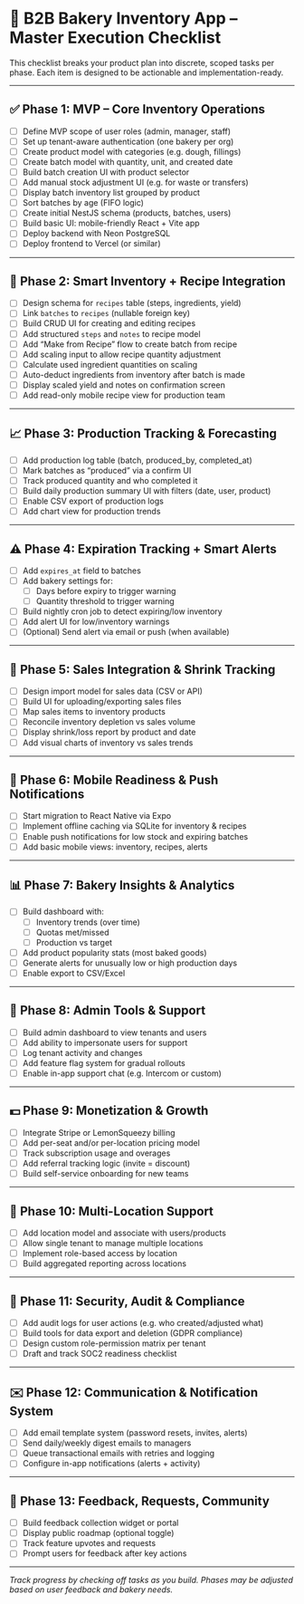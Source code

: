 # 🧾 B2B Bakery Inventory App – Master Execution Checklist

This checklist breaks your product plan into discrete, scoped tasks per phase. Each item is designed to be actionable and implementation-ready.

---

## ✅ Phase 1: MVP – Core Inventory Operations

- [ ] Define MVP scope of user roles (admin, manager, staff)
- [ ] Set up tenant-aware authentication (one bakery per org)
- [ ] Create product model with categories (e.g. dough, fillings)
- [ ] Create batch model with quantity, unit, and created date
- [ ] Build batch creation UI with product selector
- [ ] Add manual stock adjustment UI (e.g. for waste or transfers)
- [ ] Display batch inventory list grouped by product
- [ ] Sort batches by age (FIFO logic)
- [ ] Create initial NestJS schema (products, batches, users)
- [ ] Build basic UI: mobile-friendly React + Vite app
- [ ] Deploy backend with Neon PostgreSQL
- [ ] Deploy frontend to Vercel (or similar)

---

## 🧠 Phase 2: Smart Inventory + Recipe Integration

- [ ] Design schema for `recipes` table (steps, ingredients, yield)
- [ ] Link `batches` to `recipes` (nullable foreign key)
- [ ] Build CRUD UI for creating and editing recipes
- [ ] Add structured `steps` and `notes` to recipe model
- [ ] Add “Make from Recipe” flow to create batch from recipe
- [ ] Add scaling input to allow recipe quantity adjustment
- [ ] Calculate used ingredient quantities on scaling
- [ ] Auto-deduct ingredients from inventory after batch is made
- [ ] Display scaled yield and notes on confirmation screen
- [ ] Add read-only mobile recipe view for production team

---

## 📈 Phase 3: Production Tracking & Forecasting

- [ ] Add production log table (batch, produced_by, completed_at)
- [ ] Mark batches as “produced” via a confirm UI
- [ ] Track produced quantity and who completed it
- [ ] Build daily production summary UI with filters (date, user, product)
- [ ] Enable CSV export of production logs
- [ ] Add chart view for production trends

---

## ⚠️ Phase 4: Expiration Tracking + Smart Alerts

- [ ] Add `expires_at` field to batches
- [ ] Add bakery settings for:
  - [ ] Days before expiry to trigger warning
  - [ ] Quantity threshold to trigger warning
- [ ] Build nightly cron job to detect expiring/low inventory
- [ ] Add alert UI for low/inventory warnings
- [ ] (Optional) Send alert via email or push (when available)

---

## 🧾 Phase 5: Sales Integration & Shrink Tracking

- [ ] Design import model for sales data (CSV or API)
- [ ] Build UI for uploading/exporting sales files
- [ ] Map sales items to inventory products
- [ ] Reconcile inventory depletion vs sales volume
- [ ] Display shrink/loss report by product and date
- [ ] Add visual charts of inventory vs sales trends

---

## 📱 Phase 6: Mobile Readiness & Push Notifications

- [ ] Start migration to React Native via Expo
- [ ] Implement offline caching via SQLite for inventory & recipes
- [ ] Enable push notifications for low stock and expiring batches
- [ ] Add basic mobile views: inventory, recipes, alerts

---

## 📊 Phase 7: Bakery Insights & Analytics

- [ ] Build dashboard with:
  - [ ] Inventory trends (over time)
  - [ ] Quotas met/missed
  - [ ] Production vs target
- [ ] Add product popularity stats (most baked goods)
- [ ] Generate alerts for unusually low or high production days
- [ ] Enable export to CSV/Excel

---

## 🔧 Phase 8: Admin Tools & Support

- [ ] Build admin dashboard to view tenants and users
- [ ] Add ability to impersonate users for support
- [ ] Log tenant activity and changes
- [ ] Add feature flag system for gradual rollouts
- [ ] Enable in-app support chat (e.g. Intercom or custom)

---

## 💵 Phase 9: Monetization & Growth

- [ ] Integrate Stripe or LemonSqueezy billing
- [ ] Add per-seat and/or per-location pricing model
- [ ] Track subscription usage and overages
- [ ] Add referral tracking logic (invite = discount)
- [ ] Build self-service onboarding for new teams

---

## 🏪 Phase 10: Multi-Location Support

- [ ] Add location model and associate with users/products
- [ ] Allow single tenant to manage multiple locations
- [ ] Implement role-based access by location
- [ ] Build aggregated reporting across locations

---

## 🔐 Phase 11: Security, Audit & Compliance

- [ ] Add audit logs for user actions (e.g. who created/adjusted what)
- [ ] Build tools for data export and deletion (GDPR compliance)
- [ ] Design custom role-permission matrix per tenant
- [ ] Draft and track SOC2 readiness checklist

---

## ✉️ Phase 12: Communication & Notification System

- [ ] Add email template system (password resets, invites, alerts)
- [ ] Send daily/weekly digest emails to managers
- [ ] Queue transactional emails with retries and logging
- [ ] Configure in-app notifications (alerts + activity)

---

## 📢 Phase 13: Feedback, Requests, Community

- [ ] Build feedback collection widget or portal
- [ ] Display public roadmap (optional toggle)
- [ ] Track feature upvotes and requests
- [ ] Prompt users for feedback after key actions

---

_Track progress by checking off tasks as you build. Phases may be adjusted based on user feedback and bakery needs._
